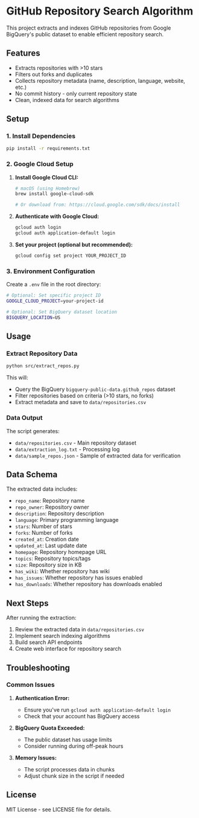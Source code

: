 # GitHub Repository Search Algorithm

This project extracts and indexes GitHub repositories from Google BigQuery's public dataset to enable efficient repository search.

## Features

- Extracts repositories with >10 stars
- Filters out forks and duplicates
- Collects repository metadata (name, description, language, website, etc.)
- No commit history - only current repository state
- Clean, indexed data for search algorithms

## Setup

### 1. Install Dependencies

```bash
pip install -r requirements.txt
```

### 2. Google Cloud Setup

1. **Install Google Cloud CLI:**
   ```bash
   # macOS (using Homebrew)
   brew install google-cloud-sdk
   
   # Or download from: https://cloud.google.com/sdk/docs/install
   ```

2. **Authenticate with Google Cloud:**
   ```bash
   gcloud auth login
   gcloud auth application-default login
   ```

3. **Set your project (optional but recommended):**
   ```bash
   gcloud config set project YOUR_PROJECT_ID
   ```

### 3. Environment Configuration

Create a `.env` file in the root directory:
```bash
# Optional: Set specific project ID
GOOGLE_CLOUD_PROJECT=your-project-id

# Optional: Set BigQuery dataset location
BIGQUERY_LOCATION=US
```

## Usage

### Extract Repository Data

```bash
python src/extract_repos.py
```

This will:
- Query the BigQuery `bigquery-public-data.github_repos` dataset
- Filter repositories based on criteria (>10 stars, no forks)
- Extract metadata and save to `data/repositories.csv`

### Data Output

The script generates:
- `data/repositories.csv` - Main repository dataset
- `data/extraction_log.txt` - Processing log
- `data/sample_repos.json` - Sample of extracted data for verification

## Data Schema

The extracted data includes:
- `repo_name`: Repository name
- `repo_owner`: Repository owner
- `description`: Repository description
- `language`: Primary programming language
- `stars`: Number of stars
- `forks`: Number of forks
- `created_at`: Creation date
- `updated_at`: Last update date
- `homepage`: Repository homepage URL
- `topics`: Repository topics/tags
- `size`: Repository size in KB
- `has_wiki`: Whether repository has wiki
- `has_issues`: Whether repository has issues enabled
- `has_downloads`: Whether repository has downloads enabled

## Next Steps

After running the extraction:
1. Review the extracted data in `data/repositories.csv`
2. Implement search indexing algorithms
3. Build search API endpoints
4. Create web interface for repository search

## Troubleshooting

### Common Issues

1. **Authentication Error:**
   - Ensure you've run `gcloud auth application-default login`
   - Check that your account has BigQuery access

2. **BigQuery Quota Exceeded:**
   - The public dataset has usage limits
   - Consider running during off-peak hours

3. **Memory Issues:**
   - The script processes data in chunks
   - Adjust chunk size in the script if needed

## License

MIT License - see LICENSE file for details.
